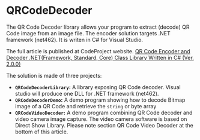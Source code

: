 # QRCodeDecoder
The QR Code Decoder library allows your program to extract (decode) QR Code image from an image file. The encoder solution targets .NET framework (net462). It is writen in C# for Visual Studio.

The full article is published at CodeProject website. <a href="https://www.codeproject.com/Articles/1250071/QR-Code-Encoder-and-Decoder-NET-class-library-writ">QR Code Encoder and Decoder .NET(Framework, Standard, Core) Class Library Written in C# (Ver. 2.0.0)</a>

The solution is made of three projects:

<ul>
<li><strong><code>QRCodeDecoderLibrary</code>:</strong> A library exposing QR Code decoder. Visual studio will produce one DLL for .NET framework (net462). </li>
<li><strong><code>QRCodeDecoderDemo</code>:</strong> A demo program showing how to decode Bitmap image of a QR Code and retrieve the <code>string</code> or byte array</li>
<li><strong><code>QRCodeVideoDecoder</code>:</strong> A demo program combining QR Code decoder and video camera image capture. The video camera software is based on Direct Show Library. Please note section QR Code Video Decoder at the bottom of this article.</li>
</ul>
